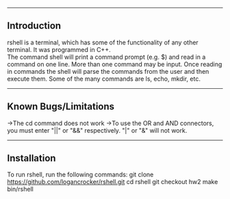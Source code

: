 -----------------------
Introduction
-----------------------
rshell is a terminal, which has some of the functionality of any other terminal. It was programmed in C++.  
The command shell will print a command prompt (e.g. $) and read in a command on one line. More than one command 
may be input.  Once reading in commands the shell will parse the commands from the user and then execute them. 
Some of the many commands are ls, echo, mkdir, etc.

-----------------------
Known Bugs/Limitations
-----------------------
->The cd command does not work
->To use the OR and AND connectors, you must enter "||" or "&&" respectively. "|" or "&" will not work.

-----------------------
Installation
-----------------------
To run rshell, run the following commands:
git clone https://github.com/logancrocker/rshell.git
cd rshell
git checkout hw2
make
bin/rshell
